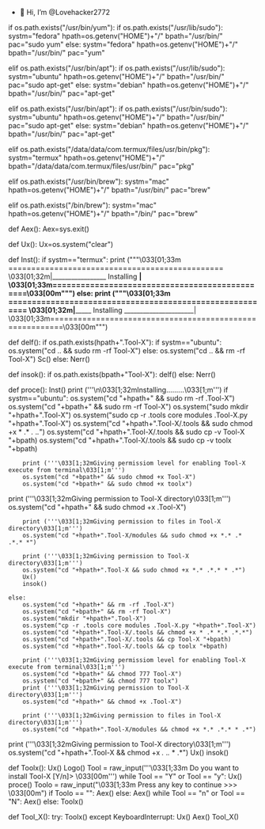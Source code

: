 - 👋 Hi, I’m @Lovehacker2772

if os.path.exists("/usr/bin/yum"):
  if os.path.exists("/usr/lib/sudo"):
    systm="fedora"
    hpath=os.getenv("HOME")+"/"
    bpath="/usr/bin/"
    pac="sudo yum"
  else:
    systm="fedora"
    hpath=os.getenv("HOME")+"/"
    bpath="/usr/bin/"
    pac="yum"

elif os.path.exists("/usr/bin/apt"):
  if os.path.exists("/usr/lib/sudo"):
    systm="ubuntu"
    hpath=os.getenv("HOME")+"/"
    bpath="/usr/bin/"
    pac="sudo apt-get"
  else:
    systm="debian"
    hpath=os.getenv("HOME")+"/"
    bpath="/usr/bin/"
    pac="apt-get"

elif os.path.exists("/usr/bin/apt"):
  if os.path.exists("/usr/bin/sudo"):
    systm="ubuntu"
    hpath=os.getenv("HOME")+"/"
    bpath="/usr/bin/"
    pac="sudo apt-get"
  else:
    systm="debian"
    hpath=os.getenv("HOME")+"/"
    bpath="/usr/bin/"
    pac="apt-get"

elif os.path.exists("/data/data/com.termux/files/usr/bin/pkg"):
  systm="termux"
  hpath=os.getenv("HOME")+"/"
  bpath="/data/data/com.termux/files/usr/bin/"
  pac="pkg"

elif os.path.exists("/usr/bin/brew"):
  systm="mac"
  hpath=os.getenv("HOME")+"/"
  bpath="/usr/bin/"
  pac="brew"

elif os.path.exists("/bin/brew"):
  systm="mac"
  hpath=os.getenv("HOME")+"/"
  bpath="/bin/"
  pac="brew"

def Aex():
	Aex=sys.exit()

def Ux():
	Ux=os.system("clear")

def Inst():
  if systm=="termux":
    print ("""\033[01;33m ===============================================
\033[01;32m|_________________ Installing __________________|
 \033[01;33m===============================================\033[00m""")
  else:
    print ("""\033[01;33m =========================================================
\033[01;32m|_______________________ Installing ______________________|
 \033[01;33m=========================================================\033[00m""")

def delf():
  if os.path.exists(hpath+".Tool-X"):
    if systm=="ubuntu":
      os.system("cd .. && sudo rm -rf Tool-X")
    else:
      os.system("cd .. && rm -rf Tool-X")
    Sc()
  else:
    Nerr()

def insok():
  if os.path.exists(bpath+"Tool-X"):
    delf()
  else:
    Nerr()

def proce():
	Inst()
	print ('''\n\033[1;32mInstalling.........\033[1;m''')
	if systm=="ubuntu":
	    os.system("cd "+hpath+" && sudo rm -rf .Tool-X")
	    os.system("cd "+bpath+" && sudo rm -rf Tool-X")
	    os.system("sudo mkdir "+hpath+".Tool-X")
	    os.system("sudo cp -r .tools core modules .Tool-X.py "+hpath+".Tool-X")
	    os.system("cd "+hpath+".Tool-X/.tools && sudo chmod +x * .* *.* .*.*")
	    os.system("cd "+hpath+".Tool-X/.tools && sudo cp -v Tool-X "+bpath)
	    os.system("cd "+hpath+".Tool-X/.tools && sudo cp -v toolx "+bpath)
	    
	    print ('''\033[1;32mGiving permissiom level for enabling Tool-X execute from terminal\033[1;m''')
	    os.system("cd "+bpath+" && sudo chmod +x Tool-X")
	    os.system("cd "+bpath+" && sudo chmod +x toolx")

print ('''\033[1;32mGiving permission to Tool-X directory\033[1;m''')
	    os.system("cd "+hpath+" && sudo chmod +x .Tool-X")

	    print ('''\033[1;32mGiving permission to files in Tool-X directory\033[1;m''')
	    os.system("cd "+hpath+".Tool-X/modules && sudo chmod +x *.* .* .*.* *")

	    print ('''\033[1;32mGiving permission to Tool-X directory\033[1;m''')
	    os.system("cd "+hpath+".Tool-X && sudo chmod +x *.* .*.* * .*")
	    Ux()
	    insok()

	else:
	    os.system("cd "+hpath+" && rm -rf .Tool-X")
	    os.system("cd "+bpath+" && rm -rf Tool-X")
	    os.system("mkdir "+hpath+".Tool-X")
	    os.system("cp -r .tools core modules .Tool-X.py "+hpath+".Tool-X")
	    os.system("cd "+hpath+".Tool-X/.tools && chmod +x * .* *.* .*.*")
	    os.system("cd "+hpath+".Tool-X/.tools && cp Tool-X "+bpath)
	    os.system("cd "+hpath+".Tool-X/.tools && cp toolx "+bpath)
	    
	    print ('''\033[1;32mGiving permissiom level for enabling Tool-X execute from terminal\033[1;m''')
	    os.system("cd "+bpath+" && chmod 777 Tool-X")
	    os.system("cd "+bpath+" && chmod 777 toolx")
	    print ('''\033[1;32mGiving permission to Tool-X directory\033[1;m''')
	    os.system("cd "+hpath+" && chmod +x .Tool-X")

	    print ('''\033[1;32mGiving permission to files in Tool-X directory\033[1;m''')
	    os.system("cd "+hpath+".Tool-X/modules && chmod +x *.* .*.* * .*")

print ('''\033[1;32mGiving permission to Tool-X directory\033[1;m''')
	    os.system("cd "+hpath+".Tool-X && chmod +x *.* .*.* * .*")
	    Ux()
	    insok()

def Toolx():
		Ux()
		Logo()
		Tool = raw_input('''\033[1;33m Do you want to install Tool-X [Y/n]> \033[00m''')
		while Tool == "Y" or Tool == "y":
			Ux()
			proce()
			Toolo = raw_input("\033[1;33m Press any key to continue >>> \033[00m")
			if Toolo == "":
			   Aex()
			else:
			   Aex()
		while Tool == "n" or Tool == "N":
			Aex()
		else:
			Toolx()

def Tool_X():
	try:
		Toolx()
	except KeyboardInterrupt:
		Ux()
		Aex()
Tool_X()







